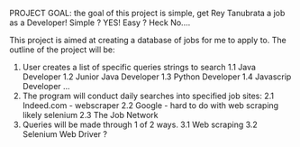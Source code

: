PROJECT GOAL:
the goal of this project is simple, get Rey Tanubrata a job as a Developer!
Simple ? YES! 
Easy ? Heck No....

This project is aimed at creating a database of jobs for me to apply to.
The outline of the project will be:
1. User creates a list of specific queries strings to search
    1.1 Java Developer
    1.2 Junior Java Developer
    1.3 Python Developer
    1.4 Javascrip Developer ...
2. The program will conduct daily searches into specified job sites:
    2.1 Indeed.com - webscraper
    2.2 Google - hard to do with web scraping likely selenium
    2.3 The Job Network
3. Queries will be made through 1 of 2 ways.
    3.1 Web scraping
    3.2 Selenium Web Driver ?
